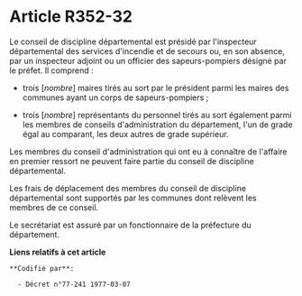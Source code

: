 # Article R352-32

Le conseil de discipline départemental est présidé par l'inspecteur départemental des services d'incendie et de secours ou,
en son absence, par un inspecteur adjoint ou un officier des sapeurs-pompiers désigné par le préfet. Il comprend :

- trois [*nombre*] maires tirés au sort par le président parmi les maires des communes ayant un corps de sapeurs-pompiers ;

- trois [*nombre*] représentants du personnel tirés au sort également parmi les membres de conseils d'administration du
département, l'un de grade égal au comparant, les deux autres de grade supérieur.

Les membres du conseil d'administration qui ont eu à connaître de l'affaire en premier ressort ne peuvent faire partie du
conseil de discipline départemental.

Les frais de déplacement des membres du conseil de discipline départemental sont supportés par les communes dont relèvent les
membres de ce conseil.

Le secrétariat est assuré par un fonctionnaire de la préfecture du département.

**Liens relatifs à cet article**

	**Codifié par**:

	  - Décret n°77-241 1977-03-07
